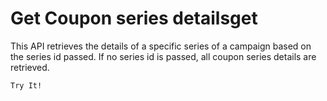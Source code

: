 # Get Coupon series detailsget

This API retrieves the details of a specific series of a campaign based on the series id passed. If no series id is passed, all coupon series details are retrieved.

`Try It!`